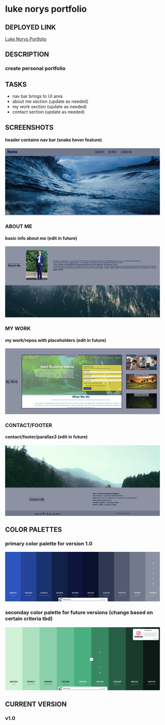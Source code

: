 # luke norys portfolio

## DEPLOYED LINK
[Luke Norys Portfolio](https://lukenorys.github.io/lnorys_portfolio/)

## DESCRIPTION
### create personal portfolio

## TASKS
* nav bar brings to UI area
* about me section (update as needed)
* my work section (update as needed)
* contact section (update as needed)

## SCREENSHOTS
#### header contains nav bar (snake hover feature)
[![screenshot navbar](./assets/images/nav_hero.png)](https://lukenorys.github.io/lnorys_portfolio/index.html)

### ABOUT ME
#### basic info about me (edit in future)
[![screenshot aboutme](./assets/images/about_parallax1.png)](https://lukenorys.github.io/lnorys_portfolio/index.html#about-me)

### MY WORK
#### my work/repos with placeholders (edit in future)
[![screenshot mywork](./assets/images/mywork.png)](https://lukenorys.github.io/lnorys_portfolio/index.html#my-work)

### CONTACT/FOOTER
#### contact/footer/parallax3 (edit in future)
[![screenshot contact/footer/parallax3](./assets/images/parallax3_contact_footer.png)](https://lukenorys.github.io/lnorys_portfolio/index.html#contact-me)

## COLOR PALETTES
### primary color palette for version 1.0
![color palette primary](./assets/images/color_palette_1.png)

### seconday color palette for future versions (change based on certain criteria tbd)
![color palette secondary](./assets/images/color_palette_2.png)

## CURRENT VERSION
### v1.0